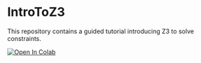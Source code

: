 # IntroToZ3
This repository contains a guided tutorial introducing Z3 to solve constraints.

<a href="https://colab.research.google.com/github/oyendrila-dobe/IntroToZ3/blob/main/IntroToZ3.ipynb" target="_parent"><img src="https://colab.research.google.com/assets/colab-badge.svg" alt="Open In Colab"/></a>
